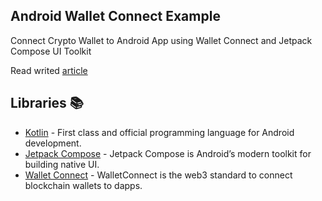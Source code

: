 ## Android Wallet Connect Example
Connect Crypto Wallet to Android App using Wallet Connect and Jetpack Compose UI Toolkit

Read writed [article](https://yoorbit.medium.com/how-to-get-wallet-address-using-walletconnect-on-android-cdffda84cda1)
## Libraries 📚
- [Kotlin](https://kotlinlang.org/) - First class and official programming language for Android
  development.
- [Jetpack Compose](https://developer.android.com/jetpack/compose) - Jetpack Compose is Android’s
  modern toolkit for building native UI.
- [Wallet Connect](https://walletconnect.com/) - WalletConnect is the web3 standard to connect blockchain wallets to dapps.
